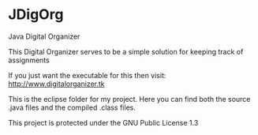 JDigOrg
=======

Java Digital Organizer


This Digital Organizer serves to be a simple solution for keeping track of assignments

If you just want the executable for this then visit: http://www.digitalorganizer.tk



This is the eclipse folder for my project. Here you can find both the source .java files and the compiled .class files.



This project is protected under the GNU Public License 1.3
